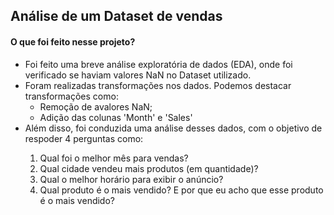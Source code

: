 <h2>Análise de um Dataset de vendas</h2>
<h4>O que foi feito nesse projeto?</h4>
<ul>
  <li>Foi feito uma breve análise exploratória de dados (EDA), onde foi verificado se haviam valores NaN no Dataset utilizado.</li>
  <li>Foram realizadas transformações nos dados. Podemos destacar transformações como:
  <ul>
    <li>Remoção de avalores NaN;</li>
    <li>Adição das colunas 'Month' e 'Sales'</li>
  </ul>
  </li>
  <li>Além disso, foi conduzida uma análise desses dados, com o objetivo de respoder 4 perguntas como:</li>
<ol>
  <li>Qual foi o melhor mês para vendas?</li>
  <li>Qual cidade vendeu mais produtos (em quantidade)?</li>
  <li>Qual o melhor horário para exibir o anúncio?</li>
  <li>Qual produto é o mais vendido? E por que eu acho que esse produto é o mais vendido?</li>
</ol>
</ul>
